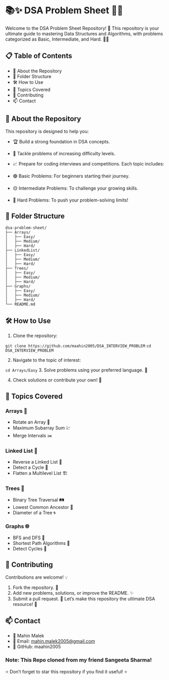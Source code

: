# 📚✨ DSA Problem Sheet 🧩🚀

Welcome to the DSA Problem Sheet Repository! 🎉
This repository is your ultimate guide to mastering Data Structures and Algorithms, with problems categorized as Basic, Intermediate, and Hard. 🧑‍💻

## 📋 Table of Contents

- 🌟 About the Repository
- 📂 Folder Structure
- 🛠️ How to Use
- 📜 Topics Covered
- 📝 Contributing
- 📫 Contact

## 🌟 About the Repository

This repository is designed to help you:

- 🏆 Build a strong foundation in DSA concepts.
- 💪 Tackle problems of increasing difficulty levels.
- 📈 Prepare for coding interviews and competitions.
  Each topic includes:

- 🟢 Basic Problems: For beginners starting their journey.
- 🟡 Intermediate Problems: To challenge your growing skills.
- 🔴 Hard Problems: To push your problem-solving limits!

## 📂 Folder Structure

```text
dsa-problem-sheet/
├── Arrays/
│   ├── Easy/
│   ├── Medium/
│   ├── Hard/
├── LinkedList/
│   ├── Easy/
│   ├── Medium/
│   ├── Hard/
├── Trees/
│   ├── Easy/
│   ├── Medium/
│   ├── Hard/
├── Graphs/
│   ├── Easy/
│   ├── Medium/
│   ├── Hard/
└── README.md
```

## 🛠️ How to Use

1. Clone the repository:

`git clone https://github.com/maahin2005/DSA_INTERVIEW_PROBLEM`
`cd DSA_INTERVIEW_PROBLEM`

2. Navigate to the topic of interest:

`cd Arrays/Easy` 3. Solve problems using your preferred language. 🚀

4. Check solutions or contribute your own! 📝

## 📜 Topics Covered

### Arrays 🧮

- Rotate an Array 🔄
- Maximum Subarray Sum 💹
- Merge Intervals ✂️

### Linked List 🔗

- Reverse a Linked List 🔄
- Detect a Cycle 🚴
- Flatten a Multilevel List 🏗️

### Trees 🌳

- Binary Tree Traversal 🛤️
- Lowest Common Ancestor 📍
- Diameter of a Tree 🌀

### Graphs 🌐

- BFS and DFS 🌊
- Shortest Path Algorithms 🚄
- Detect Cycles 🔁

## 📝 Contributing

Contributions are welcome! 💡

1. Fork the repository. 🍴
2. Add new problems, solutions, or improve the README. ✨
3. Submit a pull request. 🤝
   Let’s make this repository the ultimate DSA resource! 🌟

## 📫 Contact

- 👤 Mahin Malek
- 📧 Email: mahin.malek2005@gmail.com
- 🔗 GitHub: maahin2005

### Note: This Repo cloned from my friend Sangeeta Sharma!

⭐ Don’t forget to star this repository if you find it useful! ⭐
